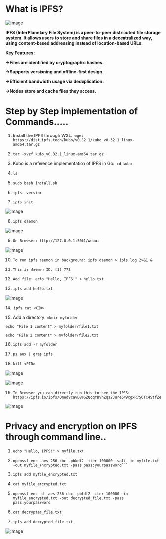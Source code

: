  # **What is IPFS?**

 ![image](https://github.com/user-attachments/assets/08e9d9cf-9f8a-49da-85d2-c3289ffb61eb)

**IPFS (InterPlanetary File System) is a peer-to-peer distributed file storage system. It allows users to store and share files in a decentralized way, using content-based addressing instead of location-based URLs.**

**Key Features:**

**->Files are identified by cryptographic hashes.**

**->Supports versioning and offline-first design.**

**->Efficient bandwidth usage via deduplication.**

**->Nodes store and cache files they access.**

# Step by Step implementation of Commands.....

1.	Install the IPFS through WSL:``` wget https://dist.ipfs.tech/kubo/v0.32.1/kubo_v0.32.1_linux- 
            amd64.tar.gz```

2.	```tar -xvzf kubo_v0.32.1_linux-amd64.tar.gz```
	
3.	Kubo is a reference implementation of IPFS in Go:``` cd kubo```
  
4.	```ls```
   
5.	```sudo bash install.sh```
	
6.	```ipfs –version```
	
7.	```ipfs init```


![image](https://github.com/user-attachments/assets/de6ea7cd-8ef6-4a29-b4e2-eeaf19aef8a4)

8.	```ipfs daemon```

![image](https://github.com/user-attachments/assets/6a10cf52-23bf-4e2d-a928-63a3b2903934)

9.	```On Browser: http://127.0.0.1:5001/webui```
    
![image](https://github.com/user-attachments/assets/4b2f5b7d-97f4-40b9-aca5-c49eda849ec2)

10.	```To run ipfs daemon in background: ipfs daemon > ipfs.log 2>&1 &```
	
11.	```This is daemon ID: [1] 772```
	
12.	```Add file: echo "Hello, IPFS!" > hello.txt```
	
13.	```ipfs add hello.txt```

![image](https://github.com/user-attachments/assets/351e47a6-f4dc-4e7f-960d-87c010f29de7)

14.``` ipfs cat <CID>```

15.	Add a directory: ```mkdir myfolder```
    
```echo "File 1 content" > myfolder/file1.txt```

```echo "File 2 content" > myfolder/file2.txt```

16.	```ipfs add -r myfolder```
	
17.	```ps aux | grep ipfs```
	
18.	```kill <PID>```

![image](https://github.com/user-attachments/assets/748f809b-d78d-4394-aa64-95014a40c5d4)

![image](https://github.com/user-attachments/assets/60833717-edf5-4c71-9494-3b8e54123ca5)

19.	```In Browser you can directly run this to see the IPFS: https://ipfs.io/ipfs/QmWd9cavD8UGZQcqYBVhZqs2Jure5W9cgxR7S6TC4StfZe```

![image](https://github.com/user-attachments/assets/7e9f5d08-d9b5-4c77-bcfc-57cb16ddb372)

# Privacy and encryption on IPFS through command line..

1.	```echo "Hello, IPFS!" > myfile.txt```
	
2.	```ipfs add myfile.txt
	openssl enc -aes-256-cbc -pbkdf2 -iter 100000 -salt -in myfile.txt -out myfile_encrypted.txt -pass pass:yourpassword```
	
3.	```ipfs add myfile_encrypted.txt```
	
4.	```cat myfile_encrypted.txt```
	
5.	```openssl enc -d -aes-256-cbc -pbkdf2 -iter 100000 -in myfile_encrypted.txt -out decrypted_file.txt -pass pass:yourpassword```
	
6.	```cat decrypted_file.txt```
	
7.	```ipfs add decrypted_file.txt```

![image](https://github.com/user-attachments/assets/2193dfec-be9f-47fd-91ec-99f266cdf1e6)


